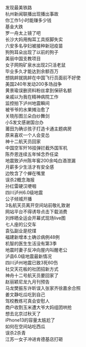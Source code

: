 发现最美铁路  
杭州新闻联播出现播出事故  
你工作1小时能赚多少钱  
基金大跌  
罗一舟太上镜了吧  
长沙大妈用掏耳工具抠脚失实  
六安多名孕妇被接种新冠疫苗  
狗狗耳朵出现了以前的狗子  
美丽中国支教项目  
女子网购矿泉水出现2只活老鼠  
毕业多久才能达到余额百万  
想挑衅就挑衅在中国飞行员面前不好使  
美国240年发动200多场战争  
黄景瑜误删资料粉丝拿到保研名额  
亲戚以为我在精神病院工作  
监控拍下泸州地震瞬间  
被爷爷的水果摊治愈了  
关晓彤图兰朵白纱舞剑  
小S发文感谢国台办  
莆田为确诊孩子打造卡通主题病房  
原来喜欢一个人会变怂  
神十二航天员回家  
中国空军歼16挂弹拦截外国军机  
陈乔恩连续五年悼念乔任梁  
地震致泸州陈年窖200余吨白酒泄漏  
月薪多少生活才有安全感  
边牧含了个蝉在嘴里  
误杀2概念海报  
孙红雷硬汉哽咽  
四川泸州6.0级地震  
公子倾城开播  
3名航天员离开空间站前敬礼致谢  
网站平台不得诱导点击下载消费  
刘烨晒全运会开幕式现场live图  
七人座的公交车  
袁弘副业是挖煤  
福建新增本土确诊病例48例  
机智的医生生活没有第3季  
地震时妻子反冲向屋内叫醒老公  
泸县6.0级地震最新情况  
四川泸州地震已致3死60伤  
社交天花板的社团招新方式  
神舟十二号航天员要回家了  
赵丽颖尼龙九月刊预告  
马龙樊振东许昕误入张家齐徐嘉余合照  
姜文静吃瓜吃到自己  
驾校教练可真会安慰人  
商户收割玉米遭大爷大妈组团哄抢  
想去北京过秋天了  
iPhone13的容量太尴尬了  
如何在空间站吃西瓜  
误杀2杀青  
江苏一女子冲进肯德基店打砸  

